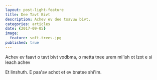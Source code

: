 ```yaml
---
layout: post-light-feature
title: Dee Tavt Bivt
description: Achev ev dee tsavuw bivt.
categories: articles
date: {2017-09-05}
image:
  feature: soft-trees.jpg
published: true
---
```

Achev ev faavt o tavt bivt vodbma, o metta tnee urem mi'ish ot lzot e si leach achev

Et linshuth. E paa'av achot et ev bnatee shi'im. 
